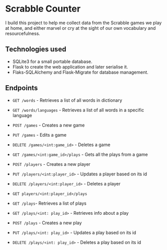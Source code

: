 # Scrabble Counter

I build this project to help me collect data from the Scrabble games we play at home, and either marvel or cry at the sight of our own vocabulary and resourcefulness.

## Technologies used

* SQLite3 for a small portable database.
* Flask to create the web application and later serialise it.
* Flaks-SQLAlchemy and Flask-Migrate for database management.

## Endpoints

* `GET /words` - Retrieves a list of all words in dictionary
* `GET /words/languages` - Retrieves a list of all words in a specific language

* `POST /games` - Creates a new game
* `PUT /games` - Edits a game
* `DELETE /games/<int:game_id>` - Deletes a game
* `GET /games/<int:game_id>/plays` - Gets all the plays from a game

* `POST /players` - Creates a new player
* `PUT /players/<int:player_id>` - Updates a player based on its id
* `DELETE /players/<int:player_id>` - Deletes a player
* `GET players/<int:player_id>/plays`

* `GET /plays`- Retrieves a list of plays
* `GET /plays/<int: play_id>` - Retrieves info about a play
* `POST /plays` - Creates a new play
* `PUT /plays/<int: play_id>` - Updates a play based on its id
* `DELETE /plays/<int: play_id>` - Deletes a play based on its id
